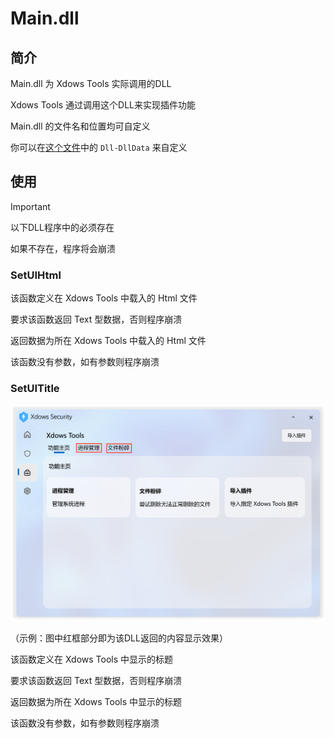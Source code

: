 # Main.dll

## 简介

Main.dll 为 Xdows Tools 实际调用的DLL

Xdows Tools 通过调用这个DLL来实现插件功能

Main.dll 的文件名和位置均可自定义

你可以在[这个文件](./Plugins.ini.md#%E4%BD%BF%E7%94%A8)中的 `Dll-DllData` 来自定义

## 使用
> [!IMPORTANT]
> 以下DLL程序中的必须存在
> 
> 如果不存在，程序将会崩溃


### SetUIHtml

该函数定义在 Xdows Tools 中载入的 Html 文件

要求该函数返回 Text 型数据，否则程序崩溃

返回数据为所在 Xdows Tools 中载入的 Html 文件

该函数没有参数，如有参数则程序崩溃

### SetUITitle

![XdowsToolsUI](./../../PNG/XdowsToolsUI-Main.dll.md.png)

（示例：图中红框部分即为该DLL返回的内容显示效果）

该函数定义在 Xdows Tools 中显示的标题

要求该函数返回 Text 型数据，否则程序崩溃

返回数据为所在 Xdows Tools 中显示的标题

该函数没有参数，如有参数则程序崩溃
